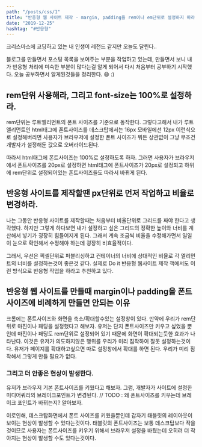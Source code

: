 ```yaml
---
path: "/posts/css/1"
title: "반응형 웹 사이트 제작 - margin, padding을 rem이나 em단위로 설정하지 마라!"
date: "2019-12-25"
hashtag: "#반응형"
---
```


크리스마스에 코딩하고 있는 내 인생이 레전드 같지만 오늘도 달린다..

블로그를 만들면서 포스팅 목록을 보여주는 부분을 작업하고 있는데, 만들면서 보니 내가 반응형 처리에 미숙한 부분이 많다는걸 알게 되어서 다시 처음부터 공부하기 시작했다.
오늘 공부하면서 알게된것들을 정리한다. :smile: :)

## rem단위 사용해라, 그리고 font-size는 100%로 설정하라.

rem단위는 루트엘리먼트의 폰트 사이즈를 기준으로 동작한다. 그렇다고해서 내가 루트엘리먼트인 html태그에 폰트사이즈를 데스크탑에서는 16px 모바일에선 12px 이런식으로 설정해버리면
사용자가 브라우저에 설정한 폰트 사이즈가 뭐든 상관없이 그냥 무조건 개발자가 설정해둔 값으로 오버라이드된다.

따라서 html태그에 폰트사이즈는 100%로 설정하도록 하자.
그러면 사용자가 브라우저에서 폰트사이즈를 20px로 설정하면 html태그에 폰트사이즈가 20px로 설정되고 하위에 rem단위로 설정되어있는 폰트사이즈들도 따라서 바뀌게 된다.

## 반응형 사이트를 제작할땐 px단위로 먼저 작업하고 비율로 변경하라.

나는 그동안 반응형 사이트를 제작할때는 처음부터 비율단위로 그리드를 짜야 한다고 생각했다. 하지만 그렇게 하다보면 내가 설정하고 싶은 그리드의 정확한 높이와 너비를
계산해서 넣기가 굉장히 힘들어지게 된다. 그래서 계속 조금씩 비율을 수정해가면서 일일이 눈으로 확인해서 수정해야 하는데 굉장히 비효율적이다.

그래서, 우선은 픽셀단위로 퍼블리싱하고 컨테이너의 너비에 상대적인 비율로 각 엘리먼트의 너비를 설정하는것이 좋은것 같다.
실제로 Do it 반응형 웹사이트 제작 책에서도 이런 방식으로 반응형 작업을 하라고 추천하고 있다.

## 반응형 웹 사이트를 만들때 margin이나 padding을 폰트사이즈에 비례하게 만들면 안되는 이유

크롬에는 폰트사이즈와 화면을 축소/확대할수있는 설정창이 있다. 만약에 우리가 rem단위로 마진이나 패딩을 설정했다고 해보자.
유저는 단지 폰트사이즈만 키우고 싶었을 뿐인데 마진이나 패딩도 rem단위로 설정되어 있기 때문에 화면이 확대되는듯한 효과가 나타난다.
이것은 유저가 의도하지않은 행위를 우리가 미리 짐작하여 잘못 설정하는것이다. 유저가 페이지를 확대하고싶으면 따로 설정창에서 확대를 하면 된다.
우리가 미리 짐작해서 그렇게 만들 필요가 없다.

### 그리고 더 안좋은 현상이 발생한다.

유저가 브라우저 기본 폰트사이즈를 키웠다고 해보자. 그럼, 개발자가 사이트에 설정한 미디어쿼리의 브레이크포인트가 변경된다.
// TODO : 왜 폰트사이즈를 키우는데 브레이크 포인트가 바뀌는지? 알아보자.

이로인해, 데스크탑화면에서 폰트 사이즈를 키웠을뿐인데 갑자기 태블릿의 레이아웃이 보이는 현상이 발생할 수 있다는것이다.
태블릿의 폰트사이즈는 보통 데스크탑보다 작을것이므로 사용자는 폰트사이즈를 키우기 위해서 브라우저 설정을 바꿨는데 오히려 더 작아지는 현상이 발생할 수도 있다는것이다.
